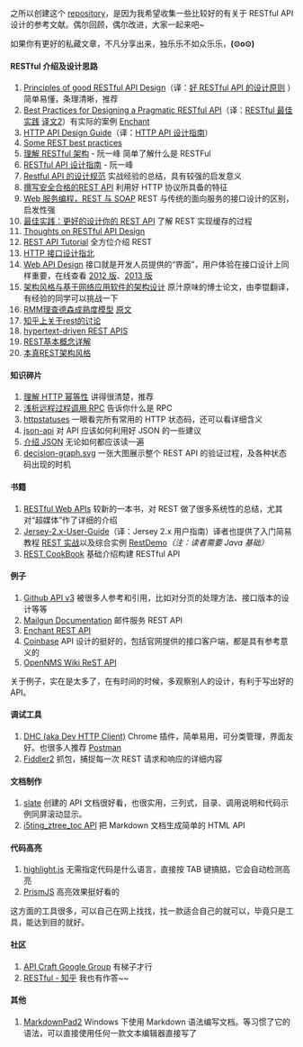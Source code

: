 之所以创建这个 [repository](https://github.com/aisuhua/restful-api-design-references)，是因为我希望收集一些比较好的有关于 RESTful API 设计的参考文献。偶尔回顾，偶尔改进，大家一起来吧~ 

如果你有更好的私藏文章，不凡分享出来，独乐乐不如众乐乐，**(⊙o⊙)**

#### RESTful 介绍及设计思路 ####

 1. [Principles of good RESTful API Design][1]（译：[好 RESTful API 的设计原则][2] ）简单易懂，条理清晰，推荐
 2. [Best Practices for Designing a Pragmatic RESTful API][3]（译：[RESTful 最佳实践][4] [译文2][5]）有实际的案例 [Enchant][6]
 3. [HTTP API Design Guide][7]（译：[HTTP API 设计指南][8]）
 4. [Some REST best practices][9] 
 5. [理解 RESTful 架构][10] - 阮一峰 简单了解什么是 RESTFul 
 6. [RESTful API 设计指南][11] - 阮一峰 
 7. [Restful API 的设计规范][12] 实战经验的总结，具有较强的启发意义
 8. [撰写安全合格的REST API][13] 利用好 HTTP 协议所具备的特征
 9. [Web 服务编程，REST 与 SOAP][14] REST 与传统的面向服务的接口设计的区别，启发性强
 10. [最佳实践：更好的设计你的 REST API][15] 了解 REST 实现缓存的过程
 11. [Thoughts on RESTful API Design][16]
 12. [REST API Tutorial][17] 全方位介绍 REST
 13. [HTTP 接口设计指北][18]
 14. [Web API Design][19] 接口就是开发人员提供的“界面”，用户体验在接口设计上同样重要，在线查看 [2012 版][20]、[2013 版][21]
 15. [架构风格与基于网络应用软件的架构设计][49] 原汁原味的博士论文，由李锟翻译，有经验的同学可以挑战一下
 16. [RMM理查德森成熟度模型](http://blog.csdn.net/dm_vincent/article/details/51341037) [原文](https://martinfowler.com/articles/richardsonMaturityModel.html)
 17. [知乎上关于rest的讨论](https://www.zhihu.com/question/28557115)
 18. [hypertext-driven REST APIS](http://roy.gbiv.com/untangled/2008/rest-apis-must-be-hypertext-driven)
 19. [REST基本概念详解](http://kb.cnblogs.com/page/512047/)
 20. [本真REST架构风格](http://www.infoq.com/cn/articles/understanding-restful-style)

#### 知识碎片 ####

 1. [理解 HTTP 幂等性][23] 讲得很清楚，推荐
 2. [浅析远程过程调用 RPC][24] 告诉你什么是 RPC
 3. [httpstatuses][25] 一眼看完所有常用的 HTTP 状态码，还可以看详细含义
 4. [json-api][26] 对 API 应该如何利用好 JSON 的一些建议
 5. [介绍 JSON][27] 无论如何都应该读一遍
 6. [decision-graph.svg][28] 一张大图展示整个 REST API 的验证过程，及各种状态码出现的时机

#### 书籍 ####

 1. [RESTful Web APIs][29] 较新的一本书，对 REST 做了很多系统性的总结，尤其对“超媒体”作了详细的介绍
 2. [Jersey-2.x-User-Guide][30]（译：Jersey 2.x 用户指南）译者也提供了入门简易教程 [REST 实战][31]以及综合实例 [RestDemo][32]*（注：读者需要 Java 基础）*
 3. [REST CookBook][33] 基础介绍构建 RESTful API

#### 例子 ####

 1. [Github API v3][34] 被很多人参考和引用，比如对分页的处理方法、接口版本的设计等等
 2. [Mailgun Documentation][35] 邮件服务 REST API 
 3. [Enchant REST API][36]
 4. [Coinbase][37] API 设计的挺好的，包括官网提供的接口客户端，都是具有参考意义的
 5. [OpenNMS Wiki ReST API][38]

关于例子，实在是太多了，在有时间的时候，多观察别人的设计，有利于写出好的 API。

#### 调试工具 ####

 1. [DHC (aka Dev HTTP Client)][39] Chrome 插件，简单易用，可分类管理，界面友好。也很多人推荐 [Postman][40]
 2. [Fiddler2][41] 抓包，捕捉每一次 REST 请求和响应的详细内容

#### 文档制作 ####

 1. [slate][42] 创建的 API 文档很好看，也很实用，三列式，目录、调用说明和代码示例同屏滚动显示。
 2. [i5ting_ztree_toc API][43] 把 Markdown 文档生成简单的 HTML API

#### 代码高亮 ####

1. [highlight.js][44] 无需指定代码是什么语言，直接按 TAB 键搞掂，它会自动检测高亮
2. [PrismJS][45] 高亮效果挺好看的

这方面的工具很多，可以自己在网上找找，找一款适合自己的就可以，毕竟只是工具，能达到目的就好。

#### 社区 ####

 1. [API Craft Google Group][46] 有梯子才行
 2. [RESTful - 知乎][47] 我也有作答~~

#### 其他 ####
 1. [MarkdownPad2][48] Windows 下使用 Markdown 语法编写文档。等习惯了它的语法，可以直接使用任何一款文本编辑器直接写了


  [1]: http://codeplanet.io/principles-good-restful-api-design/
  [2]: http://www.cnblogs.com/moonz-wu/p/4211626.html
  [3]: http://www.vinaysahni.com/best-practices-for-a-pragmatic-restful-api
  [4]: http://blog.jobbole.com/41233
  [5]: http://www.oschina.net/translate/best-practices-for-a-pragmatic-restful-api
  [6]: http://dev.enchant.com/api/v1
  [7]: https://github.com/interagent/http-api-design
  [8]: https://github.com/cocoajin/http-api-design-ZH_CN
  [9]: https://bourgeois.me/rest/
  [10]: http://www.ruanyifeng.com/blog/2011/09/restful.html
  [11]: http://www.ruanyifeng.com/blog/2014/05/restful_api.html
  [12]: http://novoland.github.io/%E8%AE%BE%E8%AE%A1/2015/08/17/Restful%20API%20%E7%9A%84%E8%AE%BE%E8%AE%A1%E8%A7%84%E8%8C%83.html
  [13]: http://zhuanlan.zhihu.com/prattle/20034107
  [14]: https://www.ibm.com/developerworks/cn/webservices/0907_rest_soap/
  [15]: http://www.ibm.com/developerworks/cn/web/1103_chenyan_restapi/
  [16]: https://restful-api-design.readthedocs.org/en/latest/
  [17]: http://www.restapitutorial.com/
  [18]: https://github.com/bolasblack/http-api-guide
  [19]: https://pages.apigee.com/web-api-design-website-h-ebook-registration.html
  [20]: https://pages.apigee.com/rs/apigee/images/api-design-ebook-2012-03.pdf
  [21]: https://pages.apigee.com/rs/351-WXY-166/images/ebook-2013-03-wad.pdf
  [22]: http://apigee.com/
  [23]: http://www.cnblogs.com/weidagang2046/archive/2011/06/04/2063696.html
  [24]: http://www.cppblog.com/jb8164/archive/2008/08/15/58949.html
  [25]: https://httpstatuses.com/
  [26]: http://jsonapi.org/
  [27]: http://www.json.org/json-zh.html
  [28]: http://clojure-liberator.github.io/liberator/doc/decisions.html
  [29]: http://www.amazon.cn/RESTful-Web-APIs%E4%B8%AD%E6%96%87%E7%89%88-%E4%BC%A6%E7%BA%B3%E5%BE%B7%C2%B7%E7%90%86%E6%9F%A5%E5%BE%B7%E6%A3%AE/dp/B00KWGEI64/
  [30]: https://jersey.java.net/documentation/latest/user-guide.html
  [31]: https://waylau.gitbooks.io/rest-in-action/content/
  [32]: https://github.com/waylau/RestDemo
  [33]: http://restcookbook.com/
  [34]: https://developer.github.com/v3/
  [35]: https://documentation.mailgun.com/
  [36]: http://dev.enchant.com/api/v1
  [37]: https://developers.coinbase.com/api/v2
  [38]: http://www.opennms.org/wiki/
  [39]: https://www.sprintapi.com/dhcs.html
  [40]: https://www.getpostman.com/
  [41]: http://www.telerik.com/fiddler
  [42]: https://github.com/tripit/slate
  [43]: https://github.com/i5ting/i5ting_ztree_toc
  [44]: https://highlightjs.org/
  [45]: https://github.com/PrismJS/prism
  [46]: https://groups.google.com/forum/?fromgroups#!forum/api-craft
  [47]: http://www.zhihu.com/topic/19579308/top-answers
  [48]: http://markdownpad.com/
  [49]: http://yuedu.baidu.com/ebook/780324fbf121dd36a32d8269
